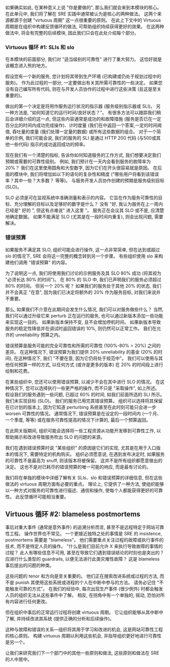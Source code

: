 如果确实如此, 在某种意义上说 "你是要做的", 那么我们就会来到本模块的核心。 在此单元中, 我们将了解在 SRE 实践中通常被认为是核心的两种做法。 这两个来源都源于创建 "virtuous 周期" 这一点很重要的原则。 在此上下文中的 Virtuous 周期是在组织中构建反馈循环的做法, 可帮助组织持续获得更好的效果。 在这两种做法中, 将会有完整的后续模块, 因此我们只会在此处介绍每个部分。

### <a name="virtuous-cycle-1-slis-and-slos"></a>Virtuous 循环 #1: SLIs 和 slo

在本模块的前面部分, 我们对 "适当级别的可靠性" 进行了重大努力。 这恰好就是该概念进入熊的地方。

假设您有一个新的服务, 您计划将其带到生产环境 (已构建或仍处于规划过程中的服务)。 作为此过程的一部分, 一定要做出有关其所需可靠性的一些决定。 如果您没有自己编写所有代码, 则在与开发人员协作的过程中进行这些决策 (且这是至关重要的)。

做出的第一个决定是将用作服务运行状况的指示器 (服务级别指示器或 SLI)。 另一种方法是, "如何知道它的运行时间/良好状态？"。 有很多方法可以跟踪我们稍后会详细介绍的这一点, 但这些内容通常是成功的和故障措施 (服务是否已在一定百分比的时间内成功完成操作)、计时度量 (我们在中返回一个答案,一定的时间阈值, 吞吐量的度量 (我们处理一定量的数据) 或所有这些数据的组合。 对于一个简单的示例, 我们可能会说, 我们的服务的 SLI 是通过 HTTP 200 代码 (与500或其他一些代码) 指示的成功返回成功的频率。

现在我们有一个清楚的指标, 告诉你如何知道服务的工作方式, 我们想要决定我们预期或需要的可靠性级别。 例如, 我们预计在一天内会看到服务的故障率为 20%？ 我们在这里使用圆角和大型数字, 因为它们在开头很容易就是原因。 在后面的模块中, 我们将增加如以下的语句的复杂性和精度 ("哪些用户将看到该错误率？其中一些？大多数？ 等等)。 与服务开发人员协作创建的预期是服务级别目标 (SLO)。

SLO 必须是可在监视系统中准确测量和表示的内容。 它旨在作为服务可靠性的目标、充分理解的目标以及足够好的数字是什么？ 没有 "好, 我认为服务在上一周内已经是" 好的 ", 但这有点难说" 进入这里 "。 服务正在会议其 SLO 或不是, 应清楚地确定数据。 如果不能满足 SLO (尤其是在一段时间内重复), 则会出现问题, 需要解决。

### <a name="error-budgets"></a>错误预算

如果服务不满足其 SLO, 组织可能会进行操作, 这一点非常简单, 但在达到或超过 slo 的情况下, SRE 会将这一完整的概念转到另一个步骤。 有些组织使用 slo 来构建他们调用 "错误预算" 的内容。

为了说明这一点, 我们将使用我们讨论的示例服务及其 SLO 80% 成功 (将其视为 "必须长达 80% 的时间")。 在 80% 的 SLO 中, 我们已声明我们的服务必须超过 80% 的时间。 但另一个 20% 呢？ 如果我们的服务处于其他 20% 的状态, 我们并不会真正 "在意", 因为我们已决定将额外的 20% 作为服务目标, 对我们来说并不重要。

那么, 如果我们不介意在此期间会发生什么情况, 我们可以对服务做些什么？ 当然, 我们可以通过升级它来 perturb 正在运行的服务, 也可以通过新版本添加一些功能来实现这一目的。 如果新版本保持不变, 且不会增加停机时间。 如果新版本导致服务的稳定性降低并在调试时返回错误的 10%, 则仍然可以正常工作。 我们在允许的 unreliability 预算之内。

错误预算是服务可能的完全可靠性和所需的可靠性 (100%-80% = 20%) 之间的差异。 在这种情况下, 错误预算为我们提供 20% unreliability 的基金 (20% 的时间), 在这种情况下, 我们 "不要在意, 因为它仍将处于规范中"。  我们可以使用与其他任何预算一样的方式, 以任何方式 (或许是更多的版本) 在 20% 的时间段上进行绘制和花费。

在某些组织中, 您还可以使用错误预算, 以减少不会在其中进行 SLO 的情况。 在这种情况下, 您可以选择执行一些更严格的操作, 而不只是 "采取操作", 如上所述。 假设我们的服务遇到一些问题, 已超过 60% 的时间, 如我们前面所选的 SLI 所示。 我们未实现目标 (SLO)。 我们的服务已用完其错误预算。 组织可以选择将其保留在已计划的版本上, 因为它知道 perturbing 系统甚至在此时刻可能只会进一步 worsen 可靠性的情况。 通常情况下, 错误预算是在设定的一段时间内 (一个月、一个季度, 等等) 或在服务可靠性提高的情况下计算的, 最后一个预算返回。

在此网关版期间, 组织可能会选择将一些工程资源从功能开发移到可靠性工作, 以帮助揭示和改进导致服务吹出 SLO 的问题的来源。

我们在遇到错误预算时说 "某些组织" 的原因是它们的实现, 尤其是在用于入口版本的情况下, 需要特定的机构购买。 组织必须愿意说, 在遇到发布决定时, 如果服务的可靠性不是最高为 snuff, 则该版本将被保留。 这并不是所有组织都愿意做出的决定。 这也不是对已耗尽的错误预算的唯一可能的响应, 而是最有讨论的。

我们将在单独的模块中详细了解有关 SLIs、slo 和错误预算的详细信息, 但在这些做法的 virtuous 周期方面有必要的重点。 理论上, 它提供了一种方法, 使组织能够以一种方式对服务的可靠性进行描述、通信和操作, 使每个人都能获得更好的可靠性。 此反馈循环可能相当重要。

## <a name="virtuous-cycle-2-blameless-postmortems"></a>Virtuous 循环 #2: blameless postmortems

事后对重大事件 (通常是意外事件) 的追溯分析而言, 甚至不是远程特定于网站可靠性工程。 操作世界也不常见。 一个更接近独特之处的事情是 SRE 的 insistence, postmortems 需要是 "blameless"。 他们需要重点关注过程的故障或执行事件的技术, 而不是特定人员的操作。 "什么是我们目前允许 X 来执行导致故障的事情的过程？ 此人有哪些信息不可用, 甚至在导致它们遇到错误结论的时刻也是突出的？ 应进行什么类型的 guardrails, 以便无法进行此类灾难性故障？ 这是 blameless 事后提出的问题的种类。

这些问题的 tenor 和方向是至关重要的。 他们正在搜索改进系统或过程的方法, 而不是 punish 其使用这些系统或进程的个人在中断中参与的方法。 请务必记住 "不能触发可靠的方式"。 在我们的经验中, 每次出现生产事件 (很少例外) 时都会触发人员的组织无法从这些事件中了解。 相反, 在拐角中有一个单独的, 摇动, 恐怕对所有内容进行任何更改。

但在组织中事后的正常运行过程将创建 virtuous 周期。 它让组织能够从其中断中了解, 并持续改进其系统 (提供正确的分析和后续操作)。

这种与故障和错误的关系—组织将其用于学习和改进的机会, 这是网站可靠性工程的核心原则。 构建 virtuous 周期以利用这些机会, 并指导组织更好地进行可靠性是另一个。

让我们来研究我们下一个部门中的其他一些原则和做法, 这些原则和做法在 SRE 的人中居中。
